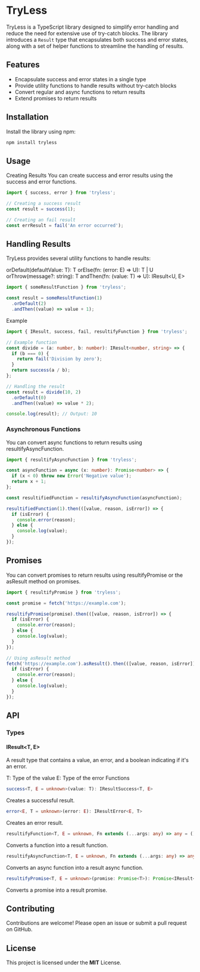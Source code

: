 # TryLess
TryLess is a TypeScript library designed to simplify error handling and reduce the need for extensive use of try-catch blocks. The library introduces a `Result` type that encapsulates both success and error states, along with a set of helper functions to streamline the handling of results.

## Features
- Encapsulate success and error states in a single type
- Provide utility functions to handle results without try-catch blocks
- Convert regular and async functions to return results
- Extend promises to return results

## Installation
Install the library using npm:

```bash
npm install tryless
```

## Usage
Creating Results
You can create success and error results using the success and error functions.

```typescript
import { success, error } from 'tryless';

// Creating a success result
const result = success(1);

// Creating an fail result
const errResult = fail('An error occurred');
```

## Handling Results
TryLess provides several utility functions to handle results:

orDefault(defaultValue: T): T
orElse(fn: (error: E) => U): T | U
orThrow(message?: string): T
andThen(fn: (value: T) => U): IResult<U, E>

```typescript
import { someResultFunction } from 'tryless';

const result = someResultFunction(1)
  .orDefault(2)
  .andThen((value) => value + 1);
```
Example
```typescript
import { IResult, success, fail, resultifyFunction } from 'tryless';

// Example function
const divide = (a: number, b: number): IResult<number, string> => {
  if (b === 0) {
    return fail('Division by zero');
  }
  return success(a / b);
};

// Handling the result
const result = divide(10, 2)
  .orDefault(0)
  .andThen((value) => value * 2);

console.log(result); // Output: 10
```

### Asynchronous Functions
You can convert async functions to return results using resultifyAsyncFunction.

```typescript
import { resultifyAsyncFunction } from 'tryless';

const asyncFunction = async (x: number): Promise<number> => {
  if (x < 0) throw new Error('Negative value');
  return x + 1;
};

const resultifiedFunction = resultifyAsyncFunction(asyncFunction);

resultifiedFunction(1).then(([value, reason, isError]) => {
  if (isError) {
    console.error(reason);
  } else {
    console.log(value);
  }
});
```

## Promises
You can convert promises to return results using resultifyPromise or the asResult method on promises.

```typescript
import { resultifyPromise } from 'tryless';

const promise = fetch('https://example.com');

resultifyPromise(promise).then(([value, reason, isError]) => {
  if (isError) {
    console.error(reason);
  } else {
    console.log(value);
  }
});

// Using asResult method
fetch('https://example.com').asResult().then(([value, reason, isError]) => {
  if (isError) {
    console.error(reason);
  } else {
    console.log(value);
  }
});
```

## API
### Types
#### IResult<T, E>
A result type that contains a value, an error, and a boolean indicating if it's an error.

T: Type of the value
E: Type of the error
Functions
```typescript
success<T, E = unknown>(value: T): IResultSuccess<T, E>
```
Creates a successful result.
```typescript
error<E, T = unknown>(error: E): IResultError<E, T>
```
Creates an error result.
```typescript
resultifyFunction<T, E = unknown, Fn extends (...args: any) => any = () => void>(fn: Fn): (...args: Parameters<Fn>) => IResult<T, E>
```
Converts a function into a result function.
```typescript
resultifyAsyncFunction<T, E = unknown, Fn extends (...args: any) => any = () => void>(fn: Fn): (...args: Parameters<Fn>) => Promise<IResult<T, E>>
```
Converts an async function into a result async function.
```typescript
resultifyPromise<T, E = unknown>(promise: Promise<T>): Promise<IResult<T, E>>
```
Converts a promise into a result promise.

## Contributing
Contributions are welcome! Please open an issue or submit a pull request on GitHub.

## License
This project is licensed under the **MIT** License.